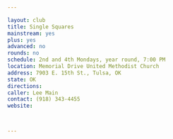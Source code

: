 ```yaml
---

layout: club
title: Single Squares
mainstream: yes
plus: yes
advanced: no
rounds: no
schedule: 2nd and 4th Mondays, year round, 7:00 PM
location: Memorial Drive United Methodist Church
address: 7903 E. 15th St., Tulsa, OK
state: OK
directions: 
caller: Lee Main
contact: (918) 343-4455
website: 



---
```


